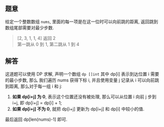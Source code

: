 ## 题意

给定一个整数数组 `nums`, 里面的每一项是在这一位时可以向前跳的距离, 返回跳到数组尾部需要对最少步数.

> [2, 3, 1, 1, 4] 返回 2  
  第一跳从 0 到 1, 第二跳从 1 到 4

## 解答

这道题可以使用 DP 求解, 声明一个数组 `dp []int` 其中 dp[i] 表示到达位置 i 需要的最小步数, 那么 我们遍历 nums 获得下标 i, 并且使用变量 j 记录从 i 可以向前跳到距离, 那么对于每一组 i 和 j:

1. **如果 dp[i+j] 为 0**, 表示这个位置还没有被处理, 那么可以从位置 i 向前 j 步到 i+j, 即 dp[i+j] = dp[i] + 1;
2. **如果 dp[i+j] 不为 0**, 就把 dp[i+j] 更新为 dp[i+j] 和 dp[i] 中较小的值.

最后返回 dp[len(nums)-1] 即可.